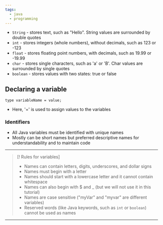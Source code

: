 ```yaml
---
tags:
  - java
  - programming
---
```

- `String` - stores text, such as "Hello". String values are surrounded by double quotes
- `int` - stores integers (whole numbers), without decimals, such as 123 or -123
- `float` - stores floating point numbers, with decimals, such as 19.99 or -19.99
- `char` - stores single characters, such as 'a' or 'B'. Char values are surrounded by single quotes
- `boolean` - stores values with two states: true or false

## Declaring a variable

`type variableName = value;`

- Here, '=' is used to assign values to the variables

### Identifiers

- All Java variables must be identified with unique names
- Mostly can be short names but preferred descriptive names for understandability and to maintain code



---
>[! Rules for variables]
>- Names can contain letters, digits, underscores, and dollar signs
>- Names must begin with a letter
>- Names should start with a lowercase letter and it cannot contain whitespace
>- Names can also begin with $ and _ (but we will not use it in this tutorial)
>- Names are case sensitive ("myVar" and "myvar" are different variables)
>- Reserved words (like Java keywords, such as `int` or `boolean`) cannot be used as names


---

